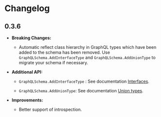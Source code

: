 # Changelog

## 0.3.6

* **Breaking Changes:**

  * Automatic reflect class hierarchy in GraphQL types which have been added to the schema has been removed. Use `GraphQLSchema.AddInterfaceType` and `GraphQLSchema.AddUnionType` to migrate your schema if necessary.

* **Additional API:**

  * `GraphQLSchema.AddInterfaceType` :   See documentation [Interfaces](/schema-and-types/interfaces.md).

  * `GraphQLSchema.AddUnionType`:  See documentation [Union types](/schema-and-types/union-types.md).

* **Improvements:**

  * Better support of introspection.



